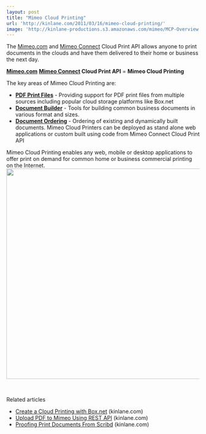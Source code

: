 ```yaml
---
layout: post
title: "Mimeo Cloud Printing"
url: 'http://kinlane.com/2011/03/16/mimeo-cloud-printing/'
image: 'http://kinlane-productions.s3.amazonaws.com/mimeo/MCP-Overview.png'
---
```


The [Mimeo.com][1] and [Mimeo Connect][2] Cloud Print API allows anyone to print documents in the clouds and have them delivered to their home or business the next day.

**[Mimeo.com][3]** **[Mimeo Connect][2] Cloud Print API** = **Mimeo Cloud Printing**

The key areas of Mimeo Cloud Printing are:

  * **[PDF Print Files][4]** \- Providing support for PDF print files from multiple sources including popular cloud storage platforms like Box.net
  * **[Document Builder][5]** \- Tools for building common business documents in various format and sizes.
  * **[Document Ordering][6]** \- Ordering of existing and dynamically built documents.
Mimeo Cloud Printers can be deployed as stand alone web applications or custom built using code from Mimeo Connect Cloud Print API

Mimeo Cloud Printing enables any web, mobile or desktop applications to offer print on demand for common home or business commercial printing on the Internet. <img src="http://kinlane-productions.s3.amazonaws.com/mimeo/MCP-Overview.png" alt="" width="550" align="center" />

 

Related articles

  * [Create a Cloud Printing with Box.net][7] (kinlane.com)
  * [Upload PDF to Mimeo Using REST API][8] (kinlane.com)
  * [Proofing Print Documents From Scribd][9] (kinlane.com)

   [1]: Mimeo.com (Mimeo.com)
   [2]: http://www.mimeo.com/solutions/mimeo-connect.php (Mimeo Connect)
   [3]: http://www.Mimeo.com
   [4]: http://www.kinlane.com/2011/03/mimeo-cloud-printing-pdf-print-files/ (PDF Print Files)
   [5]: http://www.kinlane.com/2011/03/mimeo-cloud-printing-document-builder/ (Document Builder)
   [6]: http://www.kinlane.com/2011/03/mimeo-cloud-printing-ordering/ (Document Orders)
   [7]: http://www.kinlane.com/2011/03/create-a-cloud-printing-with-box-net/
   [8]: http://www.kinlane.com/2011/03/upload-pdf-to-mimeo-using-rest-api/
   [9]: http://www.kinlane.com/2011/01/proofing-print-documents-from-scribd/
